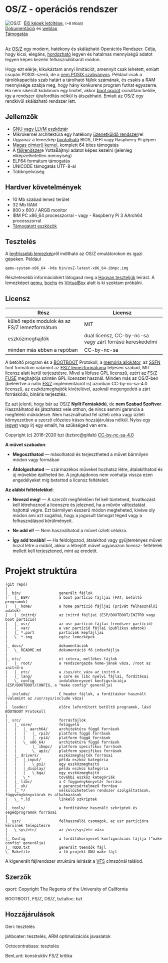 OS/Z - operációs rendszer
=========================

<img align="left" style="margin-right:10px;" alt="OS/Z" src="https://gitlab.com/bztsrc/osz/raw/master/logo.png">
<a href="https://gitlab.com/bztsrc/osz/tree/master/bin/">Élő képek letöltése</a>,  <small>(~8 Mbájt)</small><br>
<a href="https://gitlab.com/bztsrc/osz/blob/master/docs/README.md">Dokumentáció</a> és <a href="https://bztsrc.gitlab.io/osz">weblap</a><br>
<a href="https://gitlab.com/bztsrc/osz/issues">Támogatás</a><br><br>

Az [OS/Z](https://bztsrc.gitlab.io/osz) egy modern, hatékony és skálázható Operációs Rendszer. Célja, hogy kicsi, elegáns,
[hordozható](https://gitlab.com/bztsrc/osz/blob/master/docs/porting.md) legyen és hatalmas mennyiségű adatot legyen képes
kezelni felhasználóbarát módon.

Hogy ezt elérje, kikukáztam annyi limitációt, amennyit csak lehetett, emiatt csupán POSIX-szerű, de a [nem POSIX szabványos](https://gitlab.com/bztsrc/osz/blob/master/docs/posix.md).
Például csak a tárolókapacitás szab határt a tárolható fájlok számának, és csakis a RAM mennyisége szabja meg, hogy hány
konkurens program futhat egyszerre. Ha nem sikerült kidobnom egy limitet, akkor [boot opciót](https://gitlab.com/bztsrc/osz/blob/master/docs/bootopts.md)
csináltam belőle, így a rendszer újrafordítás nélkül is átszabható. Emiatt az OS/Z egy rendkívül skálázható rendszer lett.

Jellemzők
---------

 - [GNU vagy LLVM eszköztár](https://gitlab.com/bztsrc/osz/blob/master/docs/compile.md)
 - Mikrokernel architektúra egy hatékony [üzenetküldő rendszer](https://gitlab.com/bztsrc/osz/blob/master/docs/messages.md)rel
 - Ugyanaz a lemezkép [bootolható](https://gitlab.com/bztsrc/osz/blob/master/docs/boot.md) BIOS, UEFI vagy Raspberry Pi gépen
 - [Magas címterű kernel](https://gitlab.com/bztsrc/osz/blob/master/docs/memory.md), komplett 64 bites támogatás
 - A [fájlrendszer](https://gitlab.com/bztsrc/osz/blob/master/docs/fs.md)e YottaBájtnyi adatot képes kezelni (jelenleg elképzelhetetlen mennyiség)
 - ELF64 formátum támogatás
 - UNICODE támogatás UTF-8-al
 - Többnyelvűség

Hardver követelmények
---------------------

 - 10 Mb szabad lemez terület
 - 32 Mb RAM
 - 800 x 600 / ARGB monitor
 - IBM PC x86_64 processzorral  - vagy -  Raspberry Pi 3 AArch64 processzorral
 - [Támogatott eszközök](https://gitlab.com/bztsrc/osz/blob/master/docs/drivers.md)

Tesztelés
---------

A [legfrissebb lemezkép](https://gitlab.com/bztsrc/osz/raw/master/bin/osZ-latest-x86_64-ibmpc.img)ről indítható az OS/Z emulátorokon és igazi gépeken. Például

```shell
qemu-system-x86_64 -hda bin/osZ-latest-x86_64-ibmpc.img
```
Részletesebb információkért látogasd meg a [Hogyan teszteljük](https://gitlab.com/bztsrc/osz/blob/master/docs/howto1-testing.md) leírást.
A lemezképet [qemu](http://www.qemu.org/), [bochs](http://bochs.sourceforge.net/) és [VirtualBox](https://www.virtualbox.org/) alatt is ki szoktam próbálni.

Licensz
-------

| Rész                                         | Licensz                                                  |
| -------------------------------------------- |--------------------------------------------------------- |
| külső repós modulok és az FS/Z lemezformátum | MIT                                                      |
| eszközmeghajtók                              | dual licensz, CC-by-nc-sa vagy zárt forrású kereskedelmi |
| minden más ebben a repóban                   | CC-by-nc-sa                                              |

A betöltő program és a [BOOTBOOT](https://gitlab.com/bztsrc/bootboot) Protokoll, a [memória allokátor](http://gitlab.com/bztsrc/bztalloc),
az [SSFN](https://gitlab.com/bztsrc/scalable-font2) font formátum valamint az
[FS/Z lemezformátuma](https://gitlab.com/bztsrc/osz/blob/master/include/osZ/fsZ.h) teljesen szabad, MIT licensz alatt kerül terjesztésre.
Mivel a libfuse GPL licenszű, ezért az [FS/Z FUSE](https://gitlab.com/bztsrc/osz/blob/master/tools/fsZ-fuse.c) meghajtója szintén GPL licenszet használ.
Minden más az OS/Z-ben (beleértve a natív [FS/Z](https://gitlab.com/bztsrc/osz/blob/master/docs/fs.md) implementációt is) azonban CC-by-nc-sa-4.0
licenszű, az eszközmeghajtók kivételével, azoknál megengedett a zárt forráskódú, bináris terjesztés.

Ez azt jelenti, hogy bár az OS/Z **Nyílt Forráskódú**, de **nem Szabad Szoftver**. Használhatod és játszhatsz vele otthon, de nincs
semmi garancia a megfelelő működésre. Nem használhatod fel üzleti célra vagy üzleti környezetben a szerző előzetes írásos
hozzájárulása nélkül. Nyiss egy [jegyet](https://gitlab.com/bztsrc/osz/issues) vagy írj egy emailt, ha szükséged van erre.

 Copyright (c) 2016-2020 bzt (bztsrc@gitlab) [CC-by-nc-sa-4.0](https://creativecommons.org/licenses/by-nc-sa/4.0/)

**A művet szabadon**:

 - **Megoszthatod** — másolhatod és terjesztheted a művet bármilyen módon vagy formában

 - **Átdolgozhatod** — származékos műveket hozhatsz létre, átalakíthatod
     és új művekbe építheted be. A jogtulajdonos nem vonhatja vissza
     ezen engedélyeket míg betartod a licensz feltételeit.

**Az alábbi feltételekkel**:

 - **Nevezd meg!** — A szerzőt megfelelően fel kell tüntetned, hivatkozást
     kell létrehoznod a licenszre és jelezned, ha a művön változtatást
     hajtottál végre. Ezt bármilyen ésszerű módon megteheted, kivéve
     oly módon ami azt sugallná, hogy a jogosult támogat téged vagy a
     felhasználásod körülményeit.

 - **Ne add el!** — Nem használhatod a művet üzleti célokra.

 - **Így add tovább!** — Ha feldolgozod, átalakítod vagy gyűjteményes művet
     hozol létre a műből, akkor a létrejött művet ugyanazon licensz-
     feltételek mellett kell terjesztened, mint az eredetit.

Projekt struktúra
=================

```
(git repó)
|
|_ bin/                 generált fájlok
|   |_ ESP/             a boot partíció fájljai (FAT, betöltő programok)
|   |_ home/            a home partíció fájljai (privát felhasználói adatok)
|   |_ initrd/          az initrd fájljai (ESP/BOOTBOOT/INITRD vagy boot partíció)
|   |_ usr/             az usr partíció fájlai (rendszer partíció)
|   |_ var/             a var partíció fájlai (publikus adatok)
|   |_ *.part           partíciók képfájljai
|   \_ *.img            egész lemezképek
|
|_ docs/                dokumentációk
|   \_ README.md        dokumentáció fő indexfájlja
|
|_ etc/                 et cetera, mellékes fájlok
|   |_ root/            a rendszergazda home-jának váza, /root az initrd-n
|   |_ etc/             a /sys/etc váza az initrd-n
|   |_ lang/            a core és libc nyelvi fájlai, fordításai
|   \_ config           indulókörnyezet konfigurációja (ESP/BOOTBOOT/CONFIG, a "make config" generálja)
|
|_ include/             C header fájlok, a fordításkor használt (valamint az /usr/sys/include váza)
|
|_ loader/              előre lefordított betöltő programok, lásd BOOTBOOT Protokoll
|
|_ src/                 forrásfájlok
|   |_ core/            felügyelő
|   |   |_ aarch64/     architektúra függő források
|   |   |   |_ rpi3/    platform függő források
|   |   |   |_ rpi4/    platform függő források
|   |   \_ x86_64/      architektúra függő források
|   |       |_ ibmpc/   platform specifikus források
|   |       \_ apic/    platform specifikus források
|   |_ drivers/         eszközmeghajtók forrásai
|   |   |_input/        példa eszköz kategória
|   |   |   \_ps2/      egy eszközmeghajtó
|   |   |_display/      példa eszköz kategória
|   |   |   \_bga/      egy eszközmeghajtó
|   |   \_*             további eszköz kategóriák
|   |_ libc/            a C függvénykönyvtár forrása
|   |_ sh/              a parancsértelmező forrása
|   |_ */               nélkülözhetetlen rendszer szolgáltatások, függvénykönyvtárak és alkalmazások
|   \_ *.ld             linkelő szkriptek
|
|_ tools/               a fordításhoz használt szkriptek és segédprogramok forrásai
|
|_ usr/                 felhasználói csomagok, az usr partícióra kerülnek telepítésre
|   \_sys/etc/          az /usr/sys/etc váza
|
|_ Config               a fordítókörnyezet konfigurációs fájlja ("make config" generálja)
|_ TODO.txt             generált teendők fájl
\_ Makefile             a fő projekt GNU make fájl
```

A kigenerált fájlrendszer struktúra leírását a [VFS](https://gitlab.com/bztsrc/osz/blob/master/docs/vfs.md) címszónál találod.

Szerzők
-------

qsort: Copyright The Regents of the University of California

BOOTBOOT, FS/Z, OS/Z, bztalloc: bzt

Hozzájárulások
--------------

Geri: tesztelés

jahboater: tesztelés, ARM optimalizációs javaslatok

Octocontrabass: tesztelés

BenLunt: konstruktív FS/Z kritika
